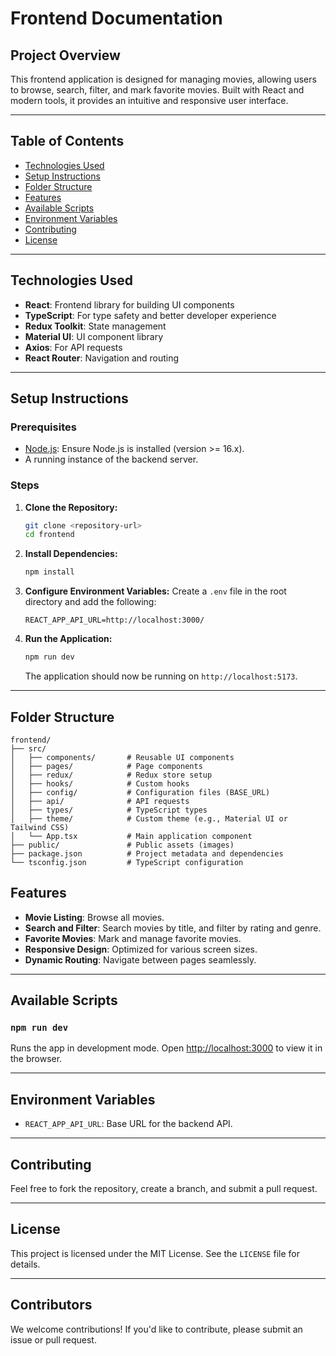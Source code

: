 # Frontend Documentation

## Project Overview
This frontend application is designed for managing movies, allowing users to browse, search, filter, and mark favorite movies. Built with React and modern tools, it provides an intuitive and responsive user interface.

---

## Table of Contents
- [Technologies Used](#technologies-used)
- [Setup Instructions](#setup-instructions)
- [Folder Structure](#folder-structure)
- [Features](#features)
- [Available Scripts](#available-scripts)
- [Environment Variables](#environment-variables)
- [Contributing](#contributing)
- [License](#license)

---

## Technologies Used
- **React**: Frontend library for building UI components
- **TypeScript**: For type safety and better developer experience
- **Redux Toolkit**: State management
- **Material UI**: UI component library
- **Axios**: For API requests
- **React Router**: Navigation and routing

---

## Setup Instructions

### Prerequisites
- [Node.js](https://nodejs.org/): Ensure Node.js is installed (version >= 16.x).
- A running instance of the backend server.

### Steps
1. **Clone the Repository:**
   ```bash
   git clone <repository-url>
   cd frontend
   ```

2. **Install Dependencies:**
   ```bash
   npm install
   ```

3. **Configure Environment Variables:**
   Create a `.env` file in the root directory and add the following:
   ```env
   REACT_APP_API_URL=http://localhost:3000/
   ```

4. **Run the Application:**
   ```bash
   npm run dev
   ```
   The application should now be running on `http://localhost:5173`.

---

## Folder Structure
```plaintext
frontend/
├── src/
│   ├── components/       # Reusable UI components
│   ├── pages/            # Page components
│   ├── redux/            # Redux store setup
│   ├── hooks/            # Custom hooks
│   ├── config/           # Configuration files (BASE_URL)
│   ├── api/              # API requests
│   ├── types/            # TypeScript types
│   ├── theme/            # Custom theme (e.g., Material UI or Tailwind CSS)
│   └── App.tsx           # Main application component
├── public/               # Public assets (images)
├── package.json          # Project metadata and dependencies
└── tsconfig.json         # TypeScript configuration
```

## Features
- **Movie Listing**: Browse all movies.
- **Search and Filter**: Search movies by title, and filter by rating and genre.
- **Favorite Movies**: Mark and manage favorite movies.
- **Responsive Design**: Optimized for various screen sizes.
- **Dynamic Routing**: Navigate between pages seamlessly.

---

## Available Scripts

### `npm run dev`
Runs the app in development mode. Open [http://localhost:3000](http://localhost:3000) to view it in the browser.

---

## Environment Variables
- `REACT_APP_API_URL`: Base URL for the backend API.

---

## Contributing
Feel free to fork the repository, create a branch, and submit a pull request.

---

## License
This project is licensed under the MIT License. See the `LICENSE` file for details.

---

## Contributors
We welcome contributions! If you'd like to contribute, please submit an issue or pull request.

